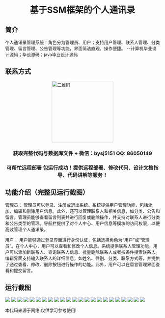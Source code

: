 <p><h1 align="center">基于SSM框架的个人通讯录</h1></p>

## 简介
个人通讯录管理系统：角色分为管理员、用户；支持用户管理、联系人管理、分类管理、留言管理、公告管理等功能，界面简洁直观，操作便捷。    --计算机毕业设计源码；毕设源码；java毕业设计源码


## 联系方式
<img src="https://bs-1329754181.cos.ap-shanghai.myqcloud.com/wx.jpg" alt="二维码" style="display: block; margin: 0 auto;" width="200px">
<p><h3 align="center">获取完整代码与数据库文件 + 微信：bysj5151 QQ: 86050149</h3></p>
<p><h3 align="center">可帮忙远程部署 包运行成功！提供远程部署、修改代码、设计文档指导、代码讲解等服务！</h3></p>

## 功能介绍（完整见运行截图）
管理员： 管理员可以登录、注册或退出系统。系统提供用户管理功能，包括添加、编辑和删除用户信息。此外，还可以管理联系人和相关信息，如分类、公告和留言。管理员能够查看留言列表并进行回复或删除操作，并支持对联系人进行分类和公告类型的管理。导航栏提供了对个人中心、用户信息等模块的访问权限，以便高效管理个人通讯录。

用户： 用户能够通过登录界面进行身份认证，包括选择角色为“用户”或“管理员”。在个人中心，用户可以查看和修改个人信息。系统提供联系人管理功能，用户可以添加新联系人、查询联系人信息、批量删除联系人或者按条件搜索联系人。编辑界面支持输入联系人的详细信息，如姓名、性别、分类、联系方式等，并提供了通过查看、修改、删除按钮进行操作的功能。此外，用户可以在留言管理界面查看和提交留言。


## 运行截图
![](https://bs-1329754181.cos.ap-shanghai.myqcloud.com/ssm/PersonalContactListBasedOnSSMFramework/img/001.jpg)
![](https://bs-1329754181.cos.ap-shanghai.myqcloud.com/ssm/PersonalContactListBasedOnSSMFramework/img/002.jpg)
![](https://bs-1329754181.cos.ap-shanghai.myqcloud.com/ssm/PersonalContactListBasedOnSSMFramework/img/003.jpg)
![](https://bs-1329754181.cos.ap-shanghai.myqcloud.com/ssm/PersonalContactListBasedOnSSMFramework/img/004.jpg)
![](https://bs-1329754181.cos.ap-shanghai.myqcloud.com/ssm/PersonalContactListBasedOnSSMFramework/img/005.jpg)
![](https://bs-1329754181.cos.ap-shanghai.myqcloud.com/ssm/PersonalContactListBasedOnSSMFramework/img/006.jpg)
![](https://bs-1329754181.cos.ap-shanghai.myqcloud.com/ssm/PersonalContactListBasedOnSSMFramework/img/007.jpg)
![](https://bs-1329754181.cos.ap-shanghai.myqcloud.com/ssm/PersonalContactListBasedOnSSMFramework/img/008.jpg)
![](https://bs-1329754181.cos.ap-shanghai.myqcloud.com/ssm/PersonalContactListBasedOnSSMFramework/img/009.jpg)
![](https://bs-1329754181.cos.ap-shanghai.myqcloud.com/ssm/PersonalContactListBasedOnSSMFramework/img/010.jpg)
![](https://bs-1329754181.cos.ap-shanghai.myqcloud.com/ssm/PersonalContactListBasedOnSSMFramework/img/011.jpg)
![](https://bs-1329754181.cos.ap-shanghai.myqcloud.com/ssm/PersonalContactListBasedOnSSMFramework/img/012.jpg)
![](https://bs-1329754181.cos.ap-shanghai.myqcloud.com/ssm/PersonalContactListBasedOnSSMFramework/img/013.jpg)
![](https://bs-1329754181.cos.ap-shanghai.myqcloud.com/ssm/PersonalContactListBasedOnSSMFramework/img/014.jpg)
![](https://bs-1329754181.cos.ap-shanghai.myqcloud.com/ssm/PersonalContactListBasedOnSSMFramework/img/015.jpg)
![](https://bs-1329754181.cos.ap-shanghai.myqcloud.com/ssm/PersonalContactListBasedOnSSMFramework/img/016.jpg)
![](https://bs-1329754181.cos.ap-shanghai.myqcloud.com/ssm/PersonalContactListBasedOnSSMFramework/img/017.jpg)
![](https://bs-1329754181.cos.ap-shanghai.myqcloud.com/ssm/PersonalContactListBasedOnSSMFramework/img/018.jpg)
![](https://bs-1329754181.cos.ap-shanghai.myqcloud.com/ssm/PersonalContactListBasedOnSSMFramework/img/019.jpg)
![](https://bs-1329754181.cos.ap-shanghai.myqcloud.com/ssm/PersonalContactListBasedOnSSMFramework/img/020.jpg)
![](https://bs-1329754181.cos.ap-shanghai.myqcloud.com/ssm/PersonalContactListBasedOnSSMFramework/img/021.jpg)
![](https://bs-1329754181.cos.ap-shanghai.myqcloud.com/ssm/PersonalContactListBasedOnSSMFramework/img/022.jpg)
![](https://bs-1329754181.cos.ap-shanghai.myqcloud.com/ssm/PersonalContactListBasedOnSSMFramework/img/023.jpg)

<p>本代码来源于网络,仅供学习参考使用!</p>
